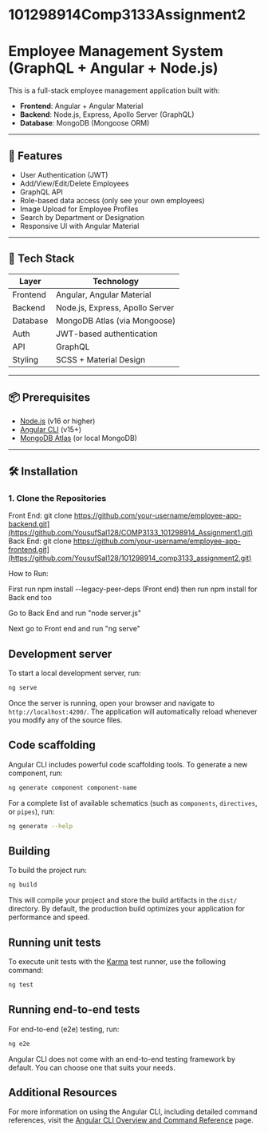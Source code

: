# 101298914Comp3133Assignment2
# Employee Management System (GraphQL + Angular + Node.js)

This is a full-stack employee management application built with:

- **Frontend**: Angular + Angular Material
- **Backend**: Node.js, Express, Apollo Server (GraphQL)
- **Database**: MongoDB (Mongoose ORM)

---

## 🚀 Features

- User Authentication (JWT)
- Add/View/Edit/Delete Employees
- GraphQL API
- Role-based data access (only see your own employees)
- Image Upload for Employee Profiles
- Search by Department or Designation
- Responsive UI with Angular Material

---

## 🧩 Tech Stack

| Layer       | Technology            |
|-------------|------------------------|
| Frontend    | Angular, Angular Material |
| Backend     | Node.js, Express, Apollo Server |
| Database    | MongoDB Atlas (via Mongoose) |
| Auth        | JWT-based authentication |
| API         | GraphQL |
| Styling     | SCSS + Material Design |

---

## 📦 Prerequisites

- [Node.js](https://nodejs.org/) (v16 or higher)
- [Angular CLI](https://angular.io/cli) (v15+)
- [MongoDB Atlas](https://www.mongodb.com/cloud/atlas) (or local MongoDB)

---

## 🛠️ Installation

### 1. Clone the Repositories

Front End:
git clone https://github.com/your-username/employee-app-backend.git](https://github.com/YousufSal128/COMP3133_101298914_Assignment1.git)
Back End:
git clone https://github.com/your-username/employee-app-frontend.git](https://github.com/YousufSal128/101298914_comp3133_assignment2.git)


How to Run:

First run npm install --legacy-peer-deps (Front end)
then run npm install for Back end too

Go to Back End and run "node server.js"

Next go to Front end and run "ng serve"

## Development server

To start a local development server, run:

```bash
ng serve
```

Once the server is running, open your browser and navigate to `http://localhost:4200/`. The application will automatically reload whenever you modify any of the source files.

## Code scaffolding

Angular CLI includes powerful code scaffolding tools. To generate a new component, run:

```bash
ng generate component component-name
```

For a complete list of available schematics (such as `components`, `directives`, or `pipes`), run:

```bash
ng generate --help
```

## Building

To build the project run:

```bash
ng build
```

This will compile your project and store the build artifacts in the `dist/` directory. By default, the production build optimizes your application for performance and speed.

## Running unit tests

To execute unit tests with the [Karma](https://karma-runner.github.io) test runner, use the following command:

```bash
ng test
```

## Running end-to-end tests

For end-to-end (e2e) testing, run:

```bash
ng e2e
```

Angular CLI does not come with an end-to-end testing framework by default. You can choose one that suits your needs.

## Additional Resources

For more information on using the Angular CLI, including detailed command references, visit the [Angular CLI Overview and Command Reference](https://angular.dev/tools/cli) page.
